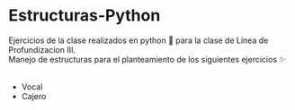 # Estructuras-Python
Ejercicios de la clase realizados en python 🐍 para la clase de Linea de Profundizacion III. <br>
Manejo de estructuras para el planteamiento de los siguientes ejercicios ✨<br><br>
* Vocal
* Cajero